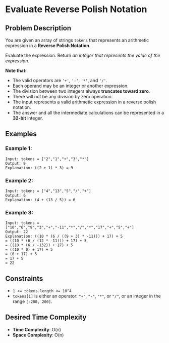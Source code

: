 # Evaluate Reverse Polish Notation

## Problem Description

You are given an array of strings `tokens` that represents an arithmetic expression in a **Reverse Polish Notation**.

Evaluate the expression. Return _an integer that represents the value of the expression_.

**Note that:**

- The valid operators are `'+'`, `'-'`, `'*'`, and `'/'`.
- Each operand may be an integer or another expression.
- The division between two integers always **truncates toward zero**.
- There will not be any division by zero operation.
- The input represents a valid arithmetic expression in a reverse polish notation.
- The answer and all the intermediate calculations can be represented in a **32-bit** integer.

## Examples

### Example 1:

```
Input: tokens = ["2","1","+","3","*"]
Output: 9
Explanation: ((2 + 1) * 3) = 9
```

### Example 2:

```
Input: tokens = ["4","13","5","/","+"]
Output: 6
Explanation: (4 + (13 / 5)) = 6
```

### Example 3:

```
Input: tokens = ["10","6","9","3","+","-11","*","/","*","17","+","5","+"]
Output: 22
Explanation: ((10 * (6 / ((9 + 3) * -11))) + 17) + 5
= ((10 * (6 / (12 * -11))) + 17) + 5
= ((10 * (6 / -132)) + 17) + 5
= ((10 * 0) + 17) + 5
= (0 + 17) + 5
= 17 + 5
= 22
```

## Constraints

- `1 <= tokens.length <= 10^4`
- `tokens[i]` is either an operator: `"+"`, `"-"`, `"*"`, or `"/"`, or an integer in the range `[-200, 200]`.

## Desired Time Complexity

- **Time Complexity**: O(n)
- **Space Complexity**: O(n)
